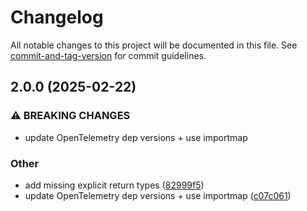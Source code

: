 # Changelog

All notable changes to this project will be documented in this file. See [commit-and-tag-version](https://github.com/absolute-version/commit-and-tag-version) for commit guidelines.

## 2.0.0 (2025-02-22)


### ⚠ BREAKING CHANGES

* update OpenTelemetry dep versions + use importmap

### Other

* add missing explicit return types ([82999f5](https://github.com/esroyo/opentelemetry-batch-traced-span-processor/commit/82999f5b6e1d47added7a1d97bef486384de3d78))
* update OpenTelemetry dep versions + use importmap ([c07c061](https://github.com/esroyo/opentelemetry-batch-traced-span-processor/commit/c07c061d4532f38e38d5bd43aeea58e35e9d9419))
